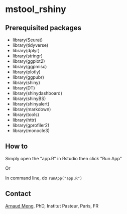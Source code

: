# mstool_rshiny

## Prerequisited packages

-   library(Seurat)
-   library(tidyverse)
-   library(dplyr)
-   library(stringr)
-   library(ggplot2)
-   library(ggpmisc)
-   library(plotly)
-   library(ggpubr)
-   library(shiny)
-   library(DT)
-   library(shinydashboard)
-   library(shinyBS)
-   library(shinyalert)
-   library(markdown)
-   library(tools)
-   library(httr)
-   library(gprofiler2)
-   library(monocle3)

## How to

Simply open the "app.R" in Rstudio then click "Run App"

Or

In command line, do `runApp("app.R")`

## Contact

[Arnaud Meng](https://research.pasteur.fr/en/member/arnaud-meng/), PhD, Institut Pasteur, Paris, FR
